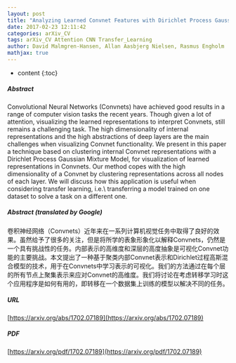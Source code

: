 ```yaml
---
layout: post
title: "Analyzing Learned Convnet Features with Dirichlet Process Gaussian Mixture Models"
date: 2017-02-23 12:11:42
categories: arXiv_CV
tags: arXiv_CV Attention CNN Transfer_Learning
author: David Malmgren-Hansen, Allan Aasbjerg Nielsen, Rasmus Engholm
mathjax: true
---
```


* content
{:toc}

##### Abstract
Convolutional Neural Networks (Convnets) have achieved good results in a range of computer vision tasks the recent years. Though given a lot of attention, visualizing the learned representations to interpret Convnets, still remains a challenging task. The high dimensionality of internal representations and the high abstractions of deep layers are the main challenges when visualizing Convnet functionality. We present in this paper a technique based on clustering internal Convnet representations with a Dirichlet Process Gaussian Mixture Model, for visualization of learned representations in Convnets. Our method copes with the high dimensionality of a Convnet by clustering representations across all nodes of each layer. We will discuss how this application is useful when considering transfer learning, i.e.\ transferring a model trained on one dataset to solve a task on a different one.

##### Abstract (translated by Google)
卷积神经网络（Convnets）近年来在一系列计算机视觉任务中取得了良好的效果。虽然给予了很多的关注，但是将所学的表象形象化以解释Convnets，仍然是一个具有挑战性的任务。内部表示的高维度和深层的高度抽象是可视化Convnet功能的主要挑战。本文提出了一种基于聚类内部Convnet表示和Dirichlet过程高斯混合模型的技术，用于在Convnets中学习表示的可视化。我们的方法通过在每个层的所有节点上聚集表示来应对Convnet的高维度。我们将讨论在考虑转移学习时这个应用程序是如何有用的，即转移在一个数据集上训练的模型以解决不同的任务。

##### URL
[https://arxiv.org/abs/1702.07189](https://arxiv.org/abs/1702.07189)

##### PDF
[https://arxiv.org/pdf/1702.07189](https://arxiv.org/pdf/1702.07189)

